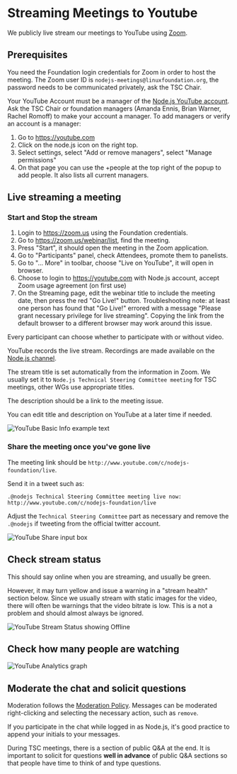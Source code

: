 # Streaming Meetings to Youtube

We publicly live stream our meetings to YouTube using [Zoom](https://zoom.us/).

## Prerequisites

You need the Foundation login credentials for Zoom in order to host the meeting.
The Zoom user ID is `nodejs-meetings@linuxfoundation.org`, the password needs
to be communicated privately, ask the TSC Chair.

Your YouTube Account must be a manager of the
[Node.js YouTube account](https://www.youtube.com/channel/UCQPYJluYC\_sn\_Qz\_XE-YbTQ).
Ask the TSC Chair or foundation managers (Amanda Ennis, Brian Warner, Rachel
Romoff) to make your account a manager. To add managers or verify an account
is a manager:

1. Go to <https://youtube.com>
2. Click on the node.js icon on the right top.
3. Select settings, select "Add or remove managers", select "Manage permissions"
4. On that page you can use the +people at the top right of the popup to add
   people. It also lists all current managers.

## Live streaming a meeting

### Start and Stop the stream

1. Login to <https://zoom.us> using the Foundation credentials.
2. Go to <https://zoom.us/webinar/list>, find the meeting.
3. Press "Start", it should open the meeting in the Zoom application.
4. Go to "Participants" panel, check Attendees, promote them to panelists.
5. Go to "... More" in toolbar, choose "Live on YouTube", it will open in
   browser.
6. Choose to login to <https://youtube.com> with Node.js account, accept
   Zoom usage agreement (on first use)
7. On the Streaming page, edit the webinar title to include the meeting date,
   then press the red "Go Live!" button. Troubleshooting note: at least one
   person has found that "Go Live!" errored with a message "Please grant
   necessary privilege for live streaming". Copying the link from the default
   browser to a different browser may work around this issue.

Every participant can choose whether to participate with or without video.

YouTube records the live stream. Recordings are made available on the
[Node.js channel](https://www.youtube.com/channel/UCQPYJluYC\_sn\_Qz\_XE-YbTQ/videos).

The stream title is set automatically from the information in Zoom. We usually
set it to `Node.js Technical Steering Committee meeting` for TSC meetings,
other WGs use appropriate titles.

The description should be a link to the meeting issue.

You can edit title and description on YouTube at a later time if needed.

![YouTube Basic Info example text](youtube-stream-title-description.png)

### Share the meeting once you've gone live

The meeting link should be `http://www.youtube.com/c/nodejs-foundation/live`.

Send it in a tweet such as:

```text
.@nodejs Technical Steering Committee meeting live now: http://www.youtube.com/c/nodejs-foundation/live
```

Adjust the `Technical Steering Committee` part as necessary and remove the
`.@nodejs` if tweeting from the official twitter account.

![YouTube Share input box](youtube-stream-share.png)

## Check stream status

This should say online when you are streaming, and usually be green.

However, it may turn yellow and issue a warning in a "stream health" section below. Since we usually stream with static images for the video, there will often be warnings that the video bitrate is low. This is a not a problem and should almost always be ignored.

![YouTube Stream Status showing Offline](youtube-stream-status.png)

## Check how many people are watching

![YouTube Analytics graph](youtube-stream-analytics.png)

## Moderate the chat and solicit questions

Moderation follows the [Moderation Policy](../Moderation-Policy.md). Messages can be moderated right-clicking and selecting the necessary action, such as `remove`.

If you participate in the chat while logged in as Node.js, it's good practice to append your initials to your messages.

During TSC meetings, there is a section of public Q\&A at the end.
It is important to solicit for questions **well in advance** of public Q\&A sections so that people have time to think of and type questions.
